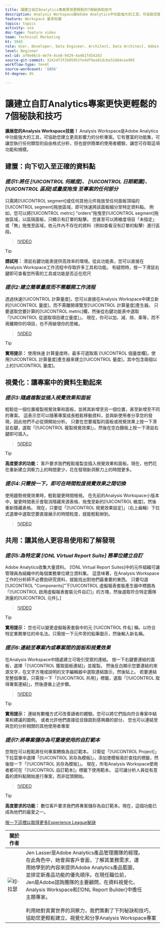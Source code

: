 ```yaml
---
title: 讓建立自訂Analytics專案更快更輕鬆的7個秘訣和技巧
description: Analysis Workspace是Adobe Analytics中功能強大的工具，可協助您建立更具影響力的分析專案。 它有豐富的功能集，可讓您執行任何類型的自由格式分析，但也提供簡單的使用者體驗，讓您可存取這項功能和規模。
feature: Workspace 基本知識
topics: topics
activity: use
doc-type: feature video
team: Technical Marketing
kt: 3945
role: User, Developer, Data Engineer, Architect, Data Architect, Admin, Leader
level: Beginner
exl-id: af0e66cb-4e74-4ce0-9429-4a461fd54263
source-git-commit: 32424f3f2b05952fe4df9ea91dcbe51684cee905
workflow-type: tm+mt
source-wordcount: '1056'
ht-degree: 0%

---
```


# 讓建立自訂Analytics專案更快更輕鬆的7個秘訣和技巧

**擴展您的Analysis Workspace技能！**
Analysis Workspace是Adobe Analytics中功能強大的工具，可協助您建立更具影響力的分析專案。它有豐富的功能集，可讓您執行任何類型的自由格式分析，但也提供簡單的使用者體驗，讓您可存取這項功能和規模。

## 建置：向下切入至正確的資料點

### ***提示1:將任 [!UICONTROL 何維度]、 [!UICONTROL 日期範圍]、 [!UICONTROL 區段]或量度拖曳  至專案的任何部分***

只需將[!UICONTROL segment]或任何其他元件拖放至任何面板頂端的[!UICONTROL segment]拖放區域，即可快速將該面板細分至特定資料點。 例如，您可以將[!UICONTROL metric] &quot;orders&quot;拖曳至[!UICONTROL segment]拖放區域，以區隔面板，只顯示有訂單的點擊。 您甚至可以將維度項目「未指定」或「無」拖曳至區域，依元件內不存在的資料（例如查看沒有訂單的點擊）進行區段。

>[!VIDEO](https://video.tv.adobe.com/v/24036/?quality=12)

>[!TIP]
>
>**請試用：** 滑鼠右鍵功能表提供高效率的環境。從此功能表，您可以直接在Analysis Workspace工作流程中存取許多工具和功能。 有疑問時，按一下滑鼠右鍵即可查看您所需的工具或功能是否近在咫尺

### ***提示2:建立簡單量度而不需離開工作流程***

透過快速[!UICONTROL 計算量度]，您可以直接在Analysis Workspace中建立新的[!UICONTROL 量度]，而不需離開導覽至[!UICONTROL 計算量度]產生器。 只要選取您要計算的[!UICONTROL metric]欄，然後從右鍵功能表中選取「[!UICONTROL 從選取項目建立量度]」。 現在，你可以加、減、除、乘等，而不用離開你的項目，也不用破壞你的思維。

>[!VIDEO](https://video.tv.adobe.com/v/23126/?quality=12)

>[!TIP]
>
>**實用提示：** 使用快速  計算量度時，最多可選取兩 [!UICONTROL 個量度欄]。使用[!UICONTROL 計算量度]產生器來建立[!UICONTROL 量度]，其中包含兩個以上的[!UICONTROL 量度]。

## 視覺化：讓專案中的資料生動起來

### ***提示3:隨處複製並插入視覺效果和面板***

輕鬆從一個位置複製視覺效果和面板，並將其新增至另一個位置，甚至新增至不同的專案。 這表示您可以隨著專案成長輕鬆移動資料，並與新使用者分享您的發現，因此他們不必從頭開始分析。 只要在您要複製的面板或視覺效果上按一下滑鼠右鍵，選取「[!UICONTROL 複製視覺效果]」，然後在空白麵板上按一下滑鼠右鍵即可插入。

>[!VIDEO](https://video.tv.adobe.com/v/23230/?quality=12)

>[!TIP]
>
>**高度要求的功能：** 客戶要求我們輕鬆複製並插入視覺效果和面板。現在，他們花在重新建立洞察力上的時間更少，花在發現新洞察力上的時間更多。

### ***提示4:只需按一下，即可在時間粒度視覺效果之間切換***

使用趨勢視覺效果時，輕鬆變更時間檢視。 在先前的Analysis Workspace小版本中，變更時間表示會取消隱藏來源表格、拖曳至新的[!UICONTROL 維度]，然後重新隱藏表格。 現在，只要從「[!UICONTROL 視覺效果設定]」（右上齒輪）下拉式選單中選取您要直接展示的時間粒度，就能輕鬆辦到。

>[!VIDEO](https://video.tv.adobe.com/v/23548/?quality=12)

## 共用：讓其他人更容易使用和了解發現

### ***提示5:為特定業 [!DNL Virtual Report Suite] 務單位建立自訂***

Adobe Analytics收集大量資料。 [!DNL Virtual Report Suites]中的元件組織可讓管理員為組織中的每個業務單位建立資料集。 這意味著，在Analysis Workspace工作的分析師不必費勁研究資料，就能找出對他們最重要的東西。 只要勾選[!UICONTROL &quot;Components]&quot;下[!UICONTROL 虛擬報表套裝產生器中標題為「[!UICONTROL 啟用虛擬報表套裝元件自訂]」的方塊，然後選取符合特定團隊測量的[!UICONTROL 元件]。]

>[!VIDEO](https://video.tv.adobe.com/v/23544/?quality=12)

>[!TIP]
>
>**實用提示：** 您也可以變更虛擬報表套裝中的元 [!UICONTROL 件名] 稱，以符合特定業務單位的命名法。只需按一下元件旁的鉛筆圖示，然後輸入新名稱。

### ***提示6:連結至專案內或專案間的面板和視覺效果***

在Analysis Workspace中隨處建立可吸引受眾的連結。 按一下右鍵要連結的面板，選擇「[!UICONTROL 獲取面板連結]」並複製。 然後反白顯示您要連結的來源文字，在文字方塊或說明的文字編輯器中選取連結圖示，然後貼上。 若要連結至整個專案，只需按一下「[!UICONTROL 共用]」標籤，選取「[!UICONTROL 取得專案連結]」，然後遵循上述步驟。

>[!VIDEO](https://video.tv.adobe.com/v/23724/?quality=12)

>[!TIP]
>
>**實用提示：** 連結有數種方式可改善讀者的體驗。您可以將它們指向符合專案中結果和建議的圖例。 或者允許他們直接從目錄跳到感興趣的部分。 您也可以連結至與您的分析相關的其他使用者專案

### ***提示7:將專案儲存為可重複使用的自訂範本***

您現在可以輕鬆將任何專案轉換為自訂範本。 只需從「[!UICONTROL Project]」下拉菜單中選擇「[!UICONTROL 另存為模板]」，添加使模板易於查找的標籤，然後按一下「[!UICONTROL 另存為模板]」。 現在，所有Analysis Workspace使用者都可在「[!UICONTROL 自訂範本]」標籤下使用範本。 這可讓分析人員從有意義的資料點開始進行專案，而非從頭開始。

>[!VIDEO](https://video.tv.adobe.com/v/23231/?quality=12)

>[!TIP]
>
>**高度要求的功能：** 數位客戶要求我們將專案儲存為自訂範本。現在，這個功能已成為他們的最愛之一。

[按一下這裡以取得更多Experience League秘訣](https://experienceleague.adobe.com/?search=tips&amp;tag=Analysis+Workspace#recommended/solutions/analytics)

| 關於作者 |  |
|------------|------------|
| ![珍·拉瑟](assets/jlasser-headshot-s.jpg) | Jen Lasser是Adobe Analytics產品管理團隊的經理。 <br> 在此角色中，她會與客戶會面，了解其業務需求，運 <br>用她學到的內容來提供Adobe Analytics產品藍圖， <br>並排定新產品功能的優先順序。在現任職位前，<br>Jen是Adobe諮詢團隊的主要顧問，在資料視覺化、Analysis Workspace和[!DNL Report Builder]中擔任<br>主題專家。 <br><br>利用她對真實世界的洞察力，我們策劃了下列秘訣和技巧， <br>協助您更輕鬆建立、視覺化和分享Analysis Workspace專案 |
